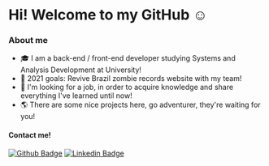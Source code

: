 # Hi! Welcome to my GitHub :relaxed:
 



### About me

* :mortar_board: I am a back-end / front-end developer studying Systems and Analysis Development at University!
* :confetti_ball: 2021 goals: Revive Brazil zombie records website with my team!
* :mag_right: I'm looking for a job, in order to acquire knowledge and share everything I've learned until now!
* :earth_americas: There are some nice projects here, go adventurer, they're waiting for you! 



#### Contact me!
[![Github Badge](https://img.shields.io/badge/-Github-000?style=flat-square&logo=Github&logoColor=white&link=https://github.com/Rodrigocambraia14)](https://github.com/fagnerpsantos)
[![Linkedin Badge](https://img.shields.io/badge/-LinkedIn-blue?style=flat-square&logo=Linkedin&logoColor=white&link=https://www.linkedin.com/in/rodrigo-gonçalves-cambraia-soares-36b114203/)](https://www.linkedin.com/in/rodrigo-gonçalves-cambraia-soares-36b114203/)